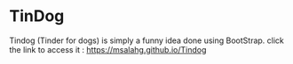 # TinDog 

Tindog (Tinder for dogs) is simply a funny idea done using BootStrap. click the link to access it :  https://msalahg.github.io/Tindog

